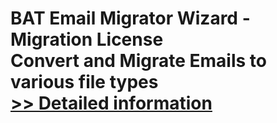 # BAT Email Migrator Wizard - Migration License<br />Convert and Migrate Emails to various file types<br />[>> Detailed information](https://secure.shareit.com/shareit/product.html?productid=300983367&affiliateid=200057808)